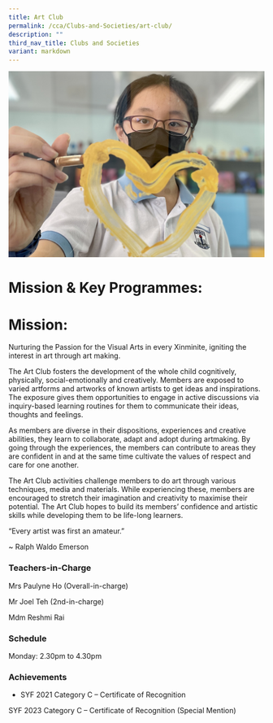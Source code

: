 ```yaml
---
title: Art Club
permalink: /cca/Clubs-and-Societies/art-club/
description: ""
third_nav_title: Clubs and Societies
variant: markdown
---
```

![](/images/CCA/art%20club%20s.jpg)
     

# **Mission & Key Programmes:**

# **Mission:**  
Nurturing the Passion for the Visual Arts in every Xinminite, igniting the interest in art through art making.

The Art Club fosters the development of the whole child cognitively, physically, social-emotionally and creatively. Members are exposed to varied artforms and artworks of known artists to get ideas and inspirations. The exposure gives them opportunities to engage in active discussions via inquiry-based learning routines for them to communicate their ideas, thoughts and feelings.

As members are diverse in their dispositions, experiences and creative abilities, they learn to collaborate, adapt and adopt during artmaking. By going through the experiences, the members can contribute to areas they are confident in and at the same time cultivate the values of respect and care for one another.

The Art Club activities challenge members to do art through various techniques, media and materials. While experiencing these, members are encouraged to stretch their imagination and creativity to maximise their potential. The Art Club hopes to build its members’ confidence and artistic skills while developing them to be life-long learners.

“Every artist was first an amateur.”

~ Ralph Waldo Emerson

### Teachers-in-Charge

Mrs Paulyne Ho (Overall-in-charge)

Mr Joel Teh (2nd-in-charge)

Mdm Reshmi Rai

### Schedule

Monday: 2.30pm to 4.30pm

### Achievements

*   SYF 2021 Category C – Certificate of Recognition

SYF 2023 Category C – Certificate of Recognition (Special Mention)